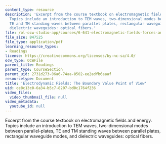 ```yaml
---
content_type: resource
description: 'Excerpt from the course textbook on electromagnetic fields and energy.
  Topics include an introduction to TEM waves, two-dimensional modes between parallel-plates,
  TE and TM standing waves between parallel plates, rectangular waveguide modes, and
  dielectric waveguides: optical fibers.'
file: /ol-ocw-studio-app/courses/6-641-electromagnetic-fields-forces-and-motion-spring-2005/ce8c13c06a34b5c78207bd0c1764f236_13.pdf
file_size: 847525
file_type: application/pdf
learning_resource_types:
- Readings
license: https://creativecommons.org/licenses/by-nc-sa/4.0/
ocw_type: OCWFile
parent_title: Readings
parent_type: CourseSection
parent_uid: 2731d273-06a6-74aa-8502-ee2adfb6aaaf
resourcetype: Document
title: 'Electrodynamic Fields: The Boundary Value Point of View'
uid: ce8c13c0-6a34-b5c7-8207-bd0c1764f236
video_files:
  video_thumbnail_file: null
video_metadata:
  youtube_id: null
---
```

Excerpt from the course textbook on electromagnetic fields and energy. Topics include an introduction to TEM waves, two-dimensional modes between parallel-plates, TE and TM standing waves between parallel plates, rectangular waveguide modes, and dielectric waveguides: optical fibers.